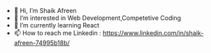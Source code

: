 - 👋 Hi, I’m Shaik Afreen
- 👀 I’m interested in Web Development,Competetive Coding
- 🌱 I’m currently learning React
- 📫 How to reach me Linkedin : https://www.linkedin.com/in/shaik-afreen-74995b18b/

<!---
AfreenShaik14/AfreenShaik14 is a ✨ special ✨ repository because its `README.md` (this file) appears on your GitHub profile.
You can click the Preview link to take a look at your changes.
--->
